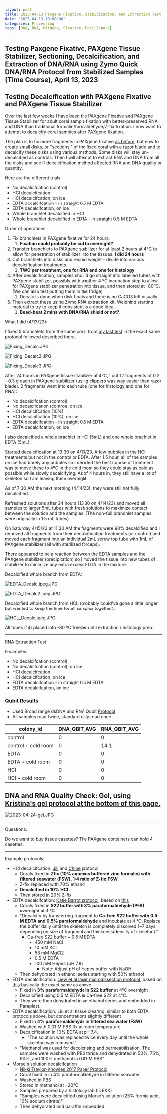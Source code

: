 ```yaml
---
layout: post
title: 2023-04-13 Paxgene Fixation, Stabilization, and Extraction Test
date: '2023-04-13 10:00:00'
categories: Processing
tags: [DNA, RNA, PAXgene, Fixative, Pocillopora]
---
```


## Testing Paxgene Fixative, PAXgene Tissue Stabilizer, Sectioning,  Decalcification, and Extraction of DNA/RNA using Zymo Quick DNA/RNA Protocol from Stabilized Samples (Time Course), April 13, 2023

## Testing Decalcification with PAXgene Fixative and PAXgene Tissue Stabilizer

Over the last few weeks I have been the PAXgene Fixative and PAXgene Tissue Stabilizer for adult coral sample fixation with better-preserved RNA and DNA than traditional formalin/formaldehyde/Z-fix fixation. I now want to attempt to decalcify coral samples after PAXgene fixation. 

The plan is to fix more fragments in PAXgene fixative [as before](https://zdellaert.github.io/ZD_Putnam_Lab_Notebook/Paxgene-Fixation-Extraction-Test/), but now to create small disks, or "sections," of the fixed coral with a razor blade and to decalcify these disks using various methods. Some disks will stay un-decalcified as controls. Then I will attempt to extract RNA and DNA from all the disks and see if decalcification method affected RNA and DNA quality or quantity.

Here are the different trials:

- No decalcifcation (control)
- HCl decalcifcation
- HCl decalcifcation, on ice
- EDTA decalcifcation - in straight 0.5 M EDTA
- EDTA decalcifcation, on ice
- Whole branchlet decalcified in HCl
- Whole branchlet decalcified in EDTA - in straight 0.5 M EDTA 

Order of operations:

1. Fix branchlets in PAXgene fixative for 24 hours.
   1. **Fixation could probably be cut to overnight?**
2. Transfer branchlets to PAXgene stabilizer for at least 2 hours at 4ºC to allow for penetration of stabilizer into the tissues. **I did 24 hours**
3. Cut branchlets into disks and record weight - divide into various decalcification treatments.
   1. **TWO per treatment, one for RNA and one for histology**
4. After decalcification, samples should go straight into labelled tubes with PAXgene stabilizer, possibly with another 4 ºC incubation step to allow for PAXgene stabilizer penetration into tissue, and then stored at -80ºC. (We can also test putting them in the fridge)
   1. Decalc is done when disk floats and there is no CaCO3 left visually
5. Then extract these using Zymo RNA extraction kit. Weighing starting material to try to keep it consistent is a good idea. 
   1. **Bead-beat 2 mins with DNA/RNA shield or not?**

What I did (4/13/23):

I fixed 5 branchlets from the same coral from [my last test](https://zdellaert.github.io/ZD_Putnam_Lab_Notebook/Paxgene-Fixation-Extraction-Test/) in the exact same protocol followed described there.

![Fixing_Decalc.JPG](https://github.com/zdellaert/ZD_Putnam_Lab_Notebook/blob/master/images/PAXgene/Fixing_Decalc.JPG?raw=true)

![Fixing_Decalc2.JPG](https://github.com/zdellaert/ZD_Putnam_Lab_Notebook/blob/master/images/PAXgene/Fixing_Decalc2.JPG?raw=true)

![Fixing_Decalc3.JPG](https://github.com/zdellaert/ZD_Putnam_Lab_Notebook/blob/master/images/PAXgene/Fixing_Decalc3.JPG?raw=true)


After 24 hours in PAXgene tissue stabilizer at 4ºC, I cut 12 fragments of 0.2 - 0.3 g each in PAXgene stabilizer (using clippers was way easier than razor blade). 2 fragments went into each tube (one for histology and one for RNA):

- No decalcifcation (control)
- No decalcifcation (control), on ice
- HCl decalcifcation (10%)
- HCl decalcifcation (10%), on ice
- EDTA decalcifcation - in straight 0.5 M EDTA
- EDTA decalcifcation, on ice

I also decalcified a whole brachlet in HCl (5mL) and one whole brachlet in EDTA (5mL).

Started decalcification at 13:30 on 4/13/23. A few bubbles in the HCl treatments but not in the control or EDTA. After 1.5 hour, all of the samples on ice had barely any bubbles so I decided the best course of treatment was to move these to 4ºC in the cold room so they could stay as cold as possible while slowly decalcifying. As of 4 hours in, they still have a lot of skeleton so I am leaving them overnight.

As of 7:30 AM the next morning (4/14/23), they were still not fully decalcified.

Refreshed solutions after 24 hours (13:30 on 4/14/23) and moved all samples to larger 5mL tubes with fresh solutions to maximize contact between the solution and the samples. (The non-full branchlet samples were originally in 1.5 mL tubes)

On Saturday 4/15/23 at 11:30 AM the fragments were 90% decalcified and I removed all fragments from their decalcification treatments (or control) and moved each fragment into an individual 2mL screw top tube with 1mL of PAXgene stabilizer (all with sterilized forceps). 

There appeared to be a reaction between the EDTA samples and the PAXgene stabilizer (precipitation) so I moved the tissue into new tubes of stabilizer to minimize any extra excess EDTA in the mixture.

Decalcified whole branch from EDTA:

![EDTA_Decalc.jpeg.JPG](https://github.com/zdellaert/ZD_Putnam_Lab_Notebook/blob/master/images/PAXgene/EDTA_Decalc.jpeg?raw=true)

![EDTA_Decalc2.jpeg.JPG](https://github.com/zdellaert/ZD_Putnam_Lab_Notebook/blob/master/images/PAXgene/EDTA_Decalc2.jpeg?raw=true)


Decalcified whole branch from HCL (probably could've gone a little longer but wanted to keep the time for all samples together):

![HCL_Decalc.jpeg.JPG](https://github.com/zdellaert/ZD_Putnam_Lab_Notebook/blob/master/images/PAXgene/HCL_Decalc.jpeg?raw=true)

All tubes (14) placed into -80 ºC freezer until extraction / histology prep.

------

RNA Extraction Test

6 samples:

- No decalcifcation (control)
- No decalcifcation (control), on ice
- HCl decalcifcation
- HCl decalcifcation, on ice
- EDTA decalcifcation - in straight 0.5 M EDTA
- EDTA decalcifcation, on ice

### Qubit Results

- Used Broad range dsDNA and RNA Qubit [Protocol](https://zdellaert.github.io/ZD_Putnam_Lab_Notebook/Qubit-Protocol/)
- All samples read twice, standard only read once

| colony_id | DNA_QBIT_AVG | RNA_QBIT_AVG |
|-----------|--------------|--------------|
| control   | 0         | 0         |
| control + cold room      | 0 | 14.1  | 
| EDTA      | 0         | 0         | 
| EDTA + cold room  | 0 | 0        | 
| HCl       | 0         | 0         | 
| HCl + cold room    | 0     | 0  | 


## DNA and RNA Quality Check: Gel, using [Kristina's gel protocol at the bottom of this page.](https://zdellaert.github.io/ZD_Putnam_Lab_Notebook/Protocols_Zymo_Quick_DNA_RNA_Miniprep_Plus/)

![2023-04-24-gel.JPG](https://github.com/zdellaert/ZD_Putnam_Lab_Notebook/blob/master/images/gels/2023-04-24-gel.JPG?raw=true)


-------

Questions:

Do we want to buy tissue casettes? The PAXgene containers can hold 4 casettes.

-------

Example protocols:

- HCl decalcifcation: [Jill](https://jillashey.github.io/JillAshey_Putnam_Lab_Notebook/CoralHistlogy/) and [Chloe](https://github.com/chloe-gilligan/Gilligan_Putnam_Lab_Notebook/blob/master/_posts/2021-06-14-Decalcification.md) protocol
  - Corals fixed in **Zfix (10% aqueous buffered zinc formalin) with filtered seawater (FSW), 1:4 ratio of Z-fix:FSW**
  - Z-fix replaced with 70% ethanol
  - **Decalcified in 10% HCl**
  - Then stored in 20% Z-fix
- EDTA decalcifcation: [Katie Barrot protocol](https://cn.bio-protocol.org/en/bpdetail?id=1573&type=0&searchid=BM1675987200021453&sort=17&pos=b), based on [this](https://link.springer.com/article/10.1007/s00338-004-0456-0)
  - Corals fixed in **S22 buffer with 3% paraformaldehyde (PFA)** overnight at 4 °C
  - "Decalcify by transferring fragment to **Ca-free S22 buffer with 0.5 M EDTA and 0.5% paraformaldehyde** and incubate at 4 °C. Replace the buffer daily until the skeleton is completely dissolved (~7 days depending on size of fragment and thickness/density of skeleton)."
    - Ca-free S22 buffer + 0.5 M EDTA
      - 450 mM NaCl
      - 10 mM KCl
      - 58 mM MgCl2
      - 0.5 M EDTA
      - 100 mM Hepes (pH 7.8)
        - Note: Adjust pH of Hepes buffer with NaOH.
  - Then dehydrated in ethanol series starting with 50% ethanol
- EDTA decalcification: [Liew et al laser microdissection protocol](https://www.science.org/doi/10.1126/sciadv.aar8028), based on [this](https://link.springer.com/article/10.1007/s00338-004-0456-0) basically the exact same as above
  - Fixed in **3% paraformaldehyde in S22 buffer** at 4°C overnight
  - Decalcified using 0.5 M EDTA in Ca-free S22 at 4°C. 
  - They were then dehydrated in an ethanol series and embedded in Paraplast.
- EDTA decalcification: [Liu et al tissue clearing](https://www.nature.com/articles/s41558-018-0351-2), similar to both EDTA protocols above, but concentrations slightly different
  - Fixed in **4% paraformaldehyde in filtered sea water (FSW)**
  - Washed with 0.01‐M PBS 3x at room temperature
  - Decalcification in 10% EDTA at pH 7.4.
    - "The solution was replaced twice every day until the whole skeleton was removed."
  - "Methanol was used for decolorising and permeabilisation. The samples were washed with PBS thrice and dehydrated in 50%, 75%, 90%, and 100% methanol in 0.01‐M PBS"
- Morse's solution decalcifcation
  - [Nikki Traylor-Knowles 2017 Paper Protocol](https://doi.org/10.1242/jeb.155275)
  - Coral fixed in in 4% paraformaldehyde in filtered seawater
  - Washed in PBS
  - Stored in methanol at −20°C
  - Samples prepared by a histology lab (IDEXX)
  - "Samples were decalcified using Morse’s solution (25% formic acid, 10% sodium citrate)"
  - Then dehydrated and paraffin embedded